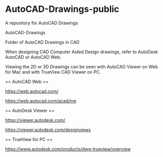 # AutoCAD-Drawings-public
A repository for AutoCAD Drawings


AutoCAD-Drawings

Folder of AutoCAD Drawings in CAD

When designing CAD Computer Aided Design drawings, refer to AutoDesk AutoCAD or AutoCAD Web.

Viewing the 2D or 3D Drawings can be seen with AutoCAD Viewer on Web for Mac and with TrueView CAD Viewer on PC.

== AutoCAD Web ==

https://web.autocad.com/

https://web.autocad.com/acad/me

== AutoDesk Viewer ==

https://viewer.autodesk.com/

https://viewer.autodesk.com/designviews

== TrueView for PC ==

https://www.autodesk.com/products/dwg-trueview/overview
